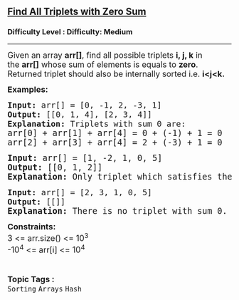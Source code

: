 <h2><a href="https://www.geeksforgeeks.org/problems/find-all-triplets-with-zero-sum/1">Find All Triplets with Zero Sum</a></h2><h3>Difficulty Level : Difficulty: Medium</h3><hr><div class="problems_problem_content__Xm_eO" style="user-select: auto;"><p style="user-select: auto;"><span style="font-size: 18px; user-select: auto;">Given an array&nbsp;<strong style="user-select: auto;">arr[]</strong>, find all possible triplets <strong style="user-select: auto;">i, j, k</strong> in the&nbsp;<strong style="user-select: auto;">arr[]</strong> whose sum of elements is equals to <strong style="user-select: auto;">zero</strong>.&nbsp;<br style="user-select: auto;">Returned triplet should also be internally sorted i.e.&nbsp;<strong style="user-select: auto;">i&lt;j&lt;k.</strong></span></p>
<p style="user-select: auto;"><strong style="font-size: 18px; user-select: auto;">Examples:</strong></p>
<pre style="user-select: auto;"><span style="font-size: 18px; user-select: auto;"><strong style="user-select: auto;">Input: </strong></span><span style="font-size: 18px; user-select: auto;">arr[] = [0, -1, 2, -3, 1]</span><span style="font-size: 18px; user-select: auto;">
<strong style="user-select: auto;">Output: </strong>[[0, 1, 4], [2, 3, 4]]<strong style="user-select: auto;">
Explanation: </strong></span><span style="font-size: 18px; user-select: auto;">Triplets with sum 0 are:<br style="user-select: auto;"></span><span style="font-size: 14pt; user-select: auto;"><span style="font-size: 18.6667px; user-select: auto;">arr[0] + arr[1] + arr[4] = 0 + (-1) + 1 = 0
arr[2] + arr[3] + arr[4] = 2 + (-3) + 1 = 0</span></span></pre>
<pre style="user-select: auto;"><span style="font-size: 14pt; user-select: auto;"><strong style="font-size: 14pt; user-select: auto;">Input: </strong><span style="font-size: 14pt; user-select: auto;">arr[] = [</span><span style="font-size: 18.6667px; user-select: auto;">1, -2, 1, 0, 5</span><span style="font-size: 14pt; user-select: auto;">]
</span><strong style="font-size: 14pt; user-select: auto;">Output: </strong><span style="font-size: 14pt; user-select: auto;">[[0, 1, 2]]</span><strong style="font-size: 14pt; user-select: auto;">
Explanation: </strong></span><span style="font-size: 18.6667px; user-select: auto;">Only triplet which satisfies the condition is arr[0] + arr[1] + arr[2] = 1 + (-2) + 1 = 0</span></pre>
<pre style="user-select: auto;"><span style="font-size: 18px; user-select: auto;"><strong style="user-select: auto;">Input: </strong>arr[] = [2, 3, 1, 0, 5]</span><span style="font-size: 18px; user-select: auto;">
<strong style="user-select: auto;">Output: </strong>[[]]</span><span style="font-size: 14pt; user-select: auto;"><strong style="user-select: auto;">
Explanation: </strong></span><span style="font-size: 18.6667px; user-select: auto;">There is no triplet with sum 0.</span></pre>
<p style="user-select: auto;"><span style="font-size: 18px; user-select: auto;"><strong style="user-select: auto;">Constraints:<br style="user-select: auto;"></strong>3 &lt;= arr.size() &lt;= 10<sup style="user-select: auto;">3</sup><strong style="user-select: auto;"><br style="user-select: auto;"></strong></span><span style="font-size: 18px; user-select: auto;">-10<sup style="user-select: auto;">4</sup> &lt;= arr[i] </span><span style="font-size: 18px; user-select: auto;">&lt;= 10<sup style="user-select: auto;">4</sup></span></p></div><br><p><span style=font-size:18px><strong>Topic Tags : </strong><br><code>Sorting</code>&nbsp;<code>Arrays</code>&nbsp;<code>Hash</code>&nbsp;